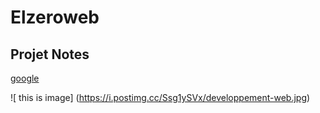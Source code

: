 # Elzeroweb

## Projet Notes

[google](google.com)

![ this is image] (https://i.postimg.cc/Ssg1ySVx/developpement-web.jpg)
